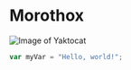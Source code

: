 # Morothox

![Image of Yaktocat](https://octodex.github.com/images/yaktocat.png)

``` javascript
var myVar = "Hello, world!";
```
